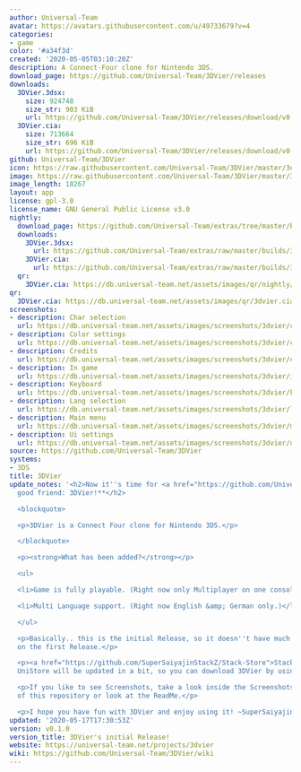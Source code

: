 ```yaml
---
author: Universal-Team
avatar: https://avatars.githubusercontent.com/u/49733679?v=4
categories:
- game
color: '#a34f3d'
created: '2020-05-05T03:10:20Z'
description: A Connect-Four clone for Nintendo 3DS.
download_page: https://github.com/Universal-Team/3DVier/releases
downloads:
  3DVier.3dsx:
    size: 924748
    size_str: 903 KiB
    url: https://github.com/Universal-Team/3DVier/releases/download/v0.1.0/3DVier.3dsx
  3DVier.cia:
    size: 713664
    size_str: 696 KiB
    url: https://github.com/Universal-Team/3DVier/releases/download/v0.1.0/3DVier.cia
github: Universal-Team/3DVier
icon: https://raw.githubusercontent.com/Universal-Team/3DVier/master/3ds/app/icon.png
image: https://raw.githubusercontent.com/Universal-Team/3DVier/master/3ds/app/banner.png
image_length: 18267
layout: app
license: gpl-3.0
license_name: GNU General Public License v3.0
nightly:
  download_page: https://github.com/Universal-Team/extras/tree/master/builds/3DVier
  downloads:
    3DVier.3dsx:
      url: https://github.com/Universal-Team/extras/raw/master/builds/3DVier/3DVier.3dsx
    3DVier.cia:
      url: https://github.com/Universal-Team/extras/raw/master/builds/3DVier/3DVier.cia
  qr:
    3DVier.cia: https://db.universal-team.net/assets/images/qr/nightly/3dvier.cia.png
qr:
  3DVier.cia: https://db.universal-team.net/assets/images/qr/3dvier.cia.png
screenshots:
- description: Char selection
  url: https://db.universal-team.net/assets/images/screenshots/3dvier/char-selection.png
- description: Color settings
  url: https://db.universal-team.net/assets/images/screenshots/3dvier/color-settings.png
- description: Credits
  url: https://db.universal-team.net/assets/images/screenshots/3dvier/credits.png
- description: In game
  url: https://db.universal-team.net/assets/images/screenshots/3dvier/in-game.png
- description: Keyboard
  url: https://db.universal-team.net/assets/images/screenshots/3dvier/keyboard.png
- description: Lang selection
  url: https://db.universal-team.net/assets/images/screenshots/3dvier/lang-selection.png
- description: Main menu
  url: https://db.universal-team.net/assets/images/screenshots/3dvier/main-menu.png
- description: Ui settings
  url: https://db.universal-team.net/assets/images/screenshots/3dvier/ui-settings.png
source: https://github.com/Universal-Team/3DVier
systems:
- 3DS
title: 3DVier
update_notes: '<h2>Now it''s time for <a href="https://github.com/Universal-Team/3DEins">3DEins</a>''s
  good friend: 3DVier!**</h2>

  <blockquote>

  <p>3DVier is a Connect Four clone for Nintendo 3DS.</p>

  </blockquote>

  <p><strong>What has been added?</strong></p>

  <ul>

  <li>Game is fully playable. (Right now only Multiplayer on one console.)</li>

  <li>Multi Language support. (Right now English &amp; German only.)</li>

  </ul>

  <p>Basically.. this is the initial Release, so it doesn''t have much to Mention
  on the first Release.</p>

  <p><a href="https://github.com/SuperSaiyajinStackZ/Stack-Store">Stack-Store</a>''s
  UniStore will be updated in a bit, so you can download 3DVier by using <a href="https://github.com/Universal-Team/Universal-Updater">Universal-Updater</a>!</p>

  <p>If you like to see Screenshots, take a look inside the Screenshots Directory
  of this repository or look at the ReadMe.</p>

  <p>I hope you have fun with 3DVier and enjoy using it! ~SuperSaiyajinStackZ</p>'
updated: '2020-05-17T17:30:53Z'
version: v0.1.0
version_title: 3DVier's initial Release!
website: https://universal-team.net/projects/3dvier
wiki: https://github.com/Universal-Team/3DVier/wiki
---
```

